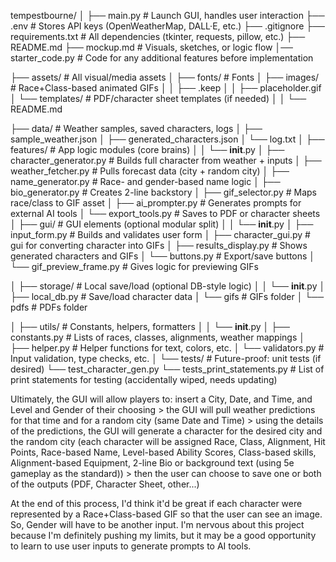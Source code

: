 tempestbourne/
│
├── main.py                        # Launch GUI, handles user interaction
├── .env                           # Stores API keys (OpenWeatherMap, DALL·E, etc.)
├── .gitignore
├── requirements.txt               # All dependencies (tkinter, requests, pillow, etc.)
├── README.md
├── mockup.md                      # Visuals, sketches, or logic flow
│── starter_code.py                # Code for any additional features before implementation 

├── assets/                        # All visual/media assets
│   ├── fonts/                     # Fonts
│   ├── images/                    # Race+Class-based animated GIFs
│   │   ├── .keep
│   │   ├── placeholder.gif
│   └── templates/                 # PDF/character sheet templates (if needed)
│   │   └── README.md

├── data/                          # Weather samples, saved characters, logs
│   ├── sample_weather.json
│   ├── generated_characters.json
│   └── log.txt
│
├── features/                      # App logic modules (core brains)
│   │   └── __init__.py
│   ├── character_generator.py     # Builds full character from weather + inputs
│   ├── weather_fetcher.py         # Pulls forecast data (city + random city)
│   ├── name_generator.py          # Race- and gender-based name logic
│   ├── bio_generator.py           # Creates 2-line backstory
│   ├── gif_selector.py            # Maps race/class to GIF asset
│   ├── ai_prompter.py             # Generates prompts for external AI tools
│   └── export_tools.py            # Saves to PDF or character sheets
│
├── gui/                           # GUI elements (optional modular split)
│   │   └── __init__.py
│   ├── input_form.py              # Builds and validates user form
│   ├── character_gui.py           # gui for converting character into GIFs
│   ├── results_display.py         # Shows generated characters and GIFs
│   └── buttons.py                 # Export/save buttons
│   └── gif_preview_frame.py       # Gives logic for previewing GIFs

│
├── storage/                       # Local save/load (optional DB-style logic)
│   │   └── __init__.py
│   ├── local_db.py                # Save/load character data
│   └── gifs                       # GIFs folder
│   └── pdfs                       # PDFs folder

│
├── utils/                         # Constants, helpers, formatters
│   │   └── __init__.py
│   ├── constants.py               # Lists of races, classes, alignments, weather mappings
│   ├── helper.py                  # Helper functions for text, colors, etc.
│   └── validators.py              # Input validation, type checks, etc.
│
└── tests/                         # Future-proof: unit tests (if desired)
    └── test_character_gen.py
    └── tests_print_statements.py  # List of print statements for testing (accidentally wiped, needs updating)



Ultimately, the GUI will allow players to:
  insert a City, Date, and Time, and Level and Gender of their choosing >
  the GUI will pull weather predictions for that time and for a random city (same Date and Time) >
  using the details of the predictions, the GUI will generate a character for the desired city and the random city (each character will be assigned 
    Race, 
    Class, 
    Alignment, 
    Hit Points, 
    Race-based Name, 
    Level-based Ability Scores, 
    Class-based skills, 
    Alignment-based Equipment, 
    2-line Bio or background text (using 5e gameplay as the standard)) >
  then the user can choose to save one or both of the outputs (PDF, Character Sheet, other...) 

At the end of this process, I'd think it'd be great if each character were represented by a Race+Class-based GIF so that the user can see an image. So, Gender will have to be another input. I'm nervous about this project because I'm definitely pushing my limits, but it may be a good opportunity to learn to use user inputs to generate prompts to AI tools. 